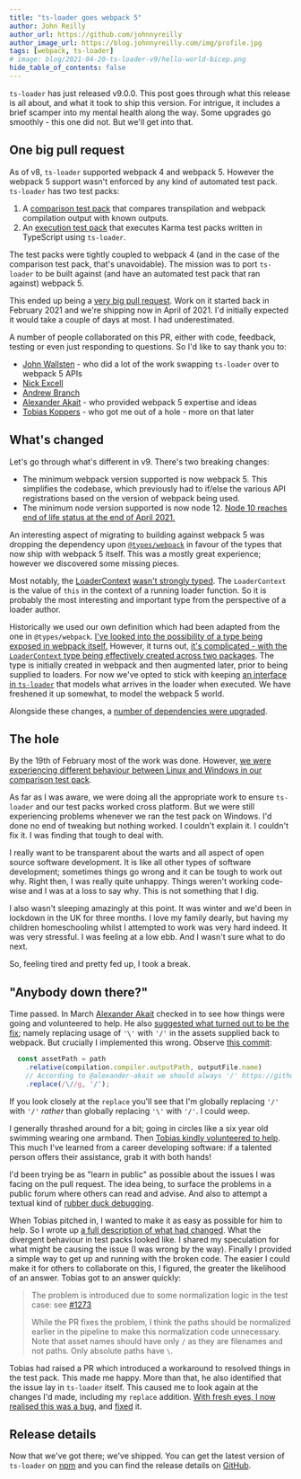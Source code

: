 ```yaml
---
title: "ts-loader goes webpack 5"
author: John Reilly
author_url: https://github.com/johnnyreilly
author_image_url: https://blog.johnnyreilly.com/img/profile.jpg
tags: [webpack, ts-loader]
# image: blog/2021-04-20-ts-loader-v9/hello-world-bicep.png
hide_table_of_contents: false
---
```

`ts-loader` has just released v9.0.0. This post goes through what this release is all about, and what it took to ship this version. For intrigue, it includes a brief scamper into my mental health along the way. Some upgrades go smoothly - this one did not. But we'll get into that.

## One big pull request

As of v8, `ts-loader` supported webpack 4 and webpack 5. However the webpack 5 support wasn't enforced by any kind of automated test pack. `ts-loader` has two test packs:

1. A [comparison test pack](https://github.com/TypeStrong/ts-loader/tree/main/test/comparison-tests#readme) that compares transpilation and webpack compilation output with known outputs.
2. An [execution test pack](https://github.com/TypeStrong/ts-loader/tree/main/test/execution-tests#readme) that executes Karma test packs written in TypeScript using `ts-loader`.

The test packs were tightly coupled to webpack 4 (and in the case of the comparison test pack, that's unavoidable). The mission was to port `ts-loader` to be built against (and have an automated test pack that ran against) webpack 5. 

This ended up being a [very big pull request](https://github.com/TypeStrong/ts-loader/pull/1251). Work on it started back in February 2021 and we're shipping now in April of 2021. I'd initially expected it would take a couple of days at most. I had underestimated.

A number of people collaborated on this PR, either with code, feedback, testing or even just responding to questions.  So I'd like to say thank you to:
- [John Wallsten](https://github.com/JonWallsten) - who did a lot of the work swapping `ts-loader` over to webpack 5 APIs  
- [Nick Excell](https://github.com/appzuka)
- [Andrew Branch](https://github.com/andrewbranch)
- [Alexander Akait](https://github.com/alexander-akait) - who provided webpack 5 expertise and ideas
- [Tobias Koppers](https://github.com/sokra) - who got me out of a hole - more on that later

## What's changed

Let's go through what's different in v9. There's two breaking changes:

- The minimum webpack version supported is now webpack 5. This simplifies the codebase, which previously had to if/else the various API registrations based on the version of webpack being used.
- The minimum node version supported is now node 12. [Node 10 reaches end of life status at the end of April 2021.](https://nodejs.org/en/about/releases/)

An interesting aspect of migrating to building against webpack 5 was dropping the dependency upon [`@types/webpack`](https://www.npmjs.com/package/@types/webpack) in favour of the types that now ship with webpack 5 itself. This was a mostly great experience; however we discovered some missing pieces. 

Most notably, the [LoaderContext](https://github.com/TypeStrong/ts-loader/pull/1251/files#diff-2ee8da4ec0f3c043c7e097851af07383ae3ce13022973c8727312e06bf2b89b3R287) [wasn't strongly typed](https://github.com/webpack/webpack/blob/03961f33912ab6735d470b870eacff678735a9ed/lib/NormalModule.js#L424). The `LoaderContext` is the value of `this` in the context of a running loader function.  So it is probably the most interesting and important type from the perspective of a loader author.

Historically we used our own definition which had been adapted from the one in `@types/webpack`. [I've looked into the possibility of a type being exposed in webpack itself.](https://github.com/webpack/webpack/issues/13162) However, it turns out, [it's complicated - with the `LoaderContext` type being effectively created across two packages](https://github.com/webpack/webpack/pull/13164#issuecomment-821410359). The type is initially created in webpack and then augmented later, prior to being supplied to loaders. For now we've opted to stick with keeping [an interface in `ts-loader`](https://github.com/TypeStrong/ts-loader/pull/1251/commits/acbc71feed91fe14ec065dd9d31081af7a492f47) that models what arrives in the loader when executed.  We have freshened it up somewhat, to model the webpack 5 world.

Alongside these changes, a [number of dependencies were upgraded](https://github.com/TypeStrong/ts-loader/pull/1251/files#diff-7ae45ad102eab3b6d7e7896acd08c427a9b25b346470d7bc6507b6481575d519).

## The hole

By the 19th of February most of the work was done.  However, [we were experiencing different behaviour between Linux and Windows in our comparison test pack](https://github.com/TypeStrong/ts-loader/pull/1251#issuecomment-781967959). 

As far as I was aware, we were doing all the appropriate work to ensure `ts-loader` and our test packs worked cross platform.  But we were still experiencing problems whenever we ran the test pack on Windows. I'd done no end of tweaking but nothing worked.  I couldn't explain it. I couldn't fix it.  I was finding that tough to deal with.  

I really want to be transparent about the warts and all aspect of open source software development.  It is like all other types of software development; sometimes things go wrong and it can be tough to work out why. Right then, I was really quite unhappy. Things weren't working code-wise and I was at a loss to say why. This is not something that I dig.

I also wasn't sleeping amazingly at this point. It was winter and we'd been in lockdown in the UK for three months. I love my family dearly, but having my children homeschooling whilst I attempted to work was very hard indeed. It was very stressful.  I was feeling at a low ebb. And I wasn't sure what to do next.

So, feeling tired and pretty fed up, I took a break.

## "Anybody down there?"

Time passed. In March [Alexander Akait](https://github.com/alexander-akait) checked in to see how things were going and volunteered to help. He also [suggested what turned out to be the fix](https://github.com/TypeStrong/ts-loader/pull/1251#issuecomment-799531375); namely replacing usage of `'\'` with  `'/'` in the assets supplied back to webpack. But crucially I implemented this wrong. Observe [this commit](https://github.com/TypeStrong/ts-loader/pull/1251/commits/4bcc5c9623acfd7ffbaf028781a8353b37243804):

```ts
  const assetPath = path
    .relative(compilation.compiler.outputPath, outputFile.name)
    // According to @alexander-akait we should always '/' https://github.com/TypeStrong/ts-loader/pull/1251#issuecomment-799606985
    .replace(/\//g, '/');
```

If you look closely at the `replace` you'll see that I'm globally replacing `'/'` with  `'/'` *rather* than globally replacing `'\'` with  `'/'`. I could weep.

I generally thrashed around for a bit; going in circles like a six year old swimming wearing one armband. Then [Tobias kindly volunteered to help](https://github.com/TypeStrong/ts-loader/pull/1251#issuecomment-805143890). This much I've learned from a career developing software: if a talented person offers their assistance, grab it with both hands!

I'd been trying be as "learn in public" as possible about the issues I was facing on the pull request. The idea being, to surface the problems in a public forum where others can read and advise.  And also to attempt a textual kind of [rubber duck debugging](https://en.wikipedia.org/wiki/Rubber_duck_debugging).  

When Tobias pitched in, I wanted to make it as easy as possible for him to help. So I wrote up [a full description of what had changed](https://github.com/TypeStrong/ts-loader/pull/1251#issuecomment-805181069). What the divergent behaviour in test packs looked like. I shared my speculation for what might be causing the issue (I was wrong by the way). Finally I provided a simple way to get up and running with the broken code. The easier I could make it for others to collaborate on this, I figured, the greater the likelihood of an answer. Tobias got to an answer quickly:

> The problem is introduced due to some normalization logic in the test case: see [#1273](https://github.com/TypeStrong/ts-loader/pull/1273)
>
> While the PR fixes the problem, I think the paths should be normalized earlier in the pipeline to make this normalization code unnecessary. Note that asset names should have only `/` as they are filenames and not paths. Only absolute paths have `\`.

Tobias had raised a PR which introduced a workaround to resolved things in the test pack. This made me happy. More than that, he also identified that the issue lay in `ts-loader` itself. This caused me to look again at the changes I'd made, including my `replace` addition. [With fresh eyes, I now realised this was a bug](https://github.com/TypeStrong/ts-loader/pull/1251#issuecomment-805907212), and [fixed](https://github.com/TypeStrong/ts-loader/pull/1251/commits/427714e43519289bb5745ca078133d1ace8fc2c1) it.

## Release details

Now that we've got there; we've shipped.  You can get the latest version of `ts-loader` on [npm](https://www.npmjs.com/package/ts-loader) and you can find the release details on [GitHub](https://github.com/TypeStrong/ts-loader/releases). 